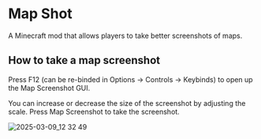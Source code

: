 # Map Shot

A Minecraft mod that allows players to take better screenshots of maps.

## How to take a map screenshot

Press F12 (can be re-binded in Options -> Controls -> Keybinds) to open up the Map Screenshot GUI.

You can increase or decrease the size of the screenshot by adjusting the scale. Press Map Screenshot to take the screenshot. 

![2025-03-09_12 32 49](https://github.com/user-attachments/assets/e7998c51-1ff2-4b0c-9f49-f580cd21a620)

